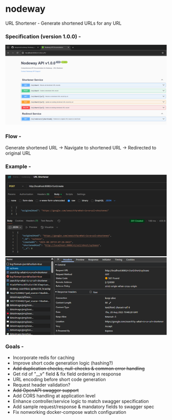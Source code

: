 # nodeway
URL Shortener - Generate shortened URLs for any URL

### Specification (version 1.0.0) -
![Swagger specification](assets/swagger-specification-snapshot.png)

### Flow - 
Generate shortened URL -> Navigate to shortened URL -> Redirected to original URL

### Example -
![Creating shortened URL using payload](assets/create-shortened-url.png)
![Navigating to shortened URL redirects to actual URL](assets/browser-redirection.png)

### Goals - 
- Incorporate redis for caching 
- Improve short code generation logic (hashing?)
- ~~Add duplication checks, null-checks & common error handling~~
- Get rid of "__v" field & fix field ordering in response
- URL encoding before short code generation
- Request header validation?
- ~~Add OpenAPI swagger support~~
- Add CORS handling at application level
- Enhance controller/service logic to match swagger specification
- Add sample request/response & mandatory fields to swagger spec
- Fix nonworking docker-compose watch configuration